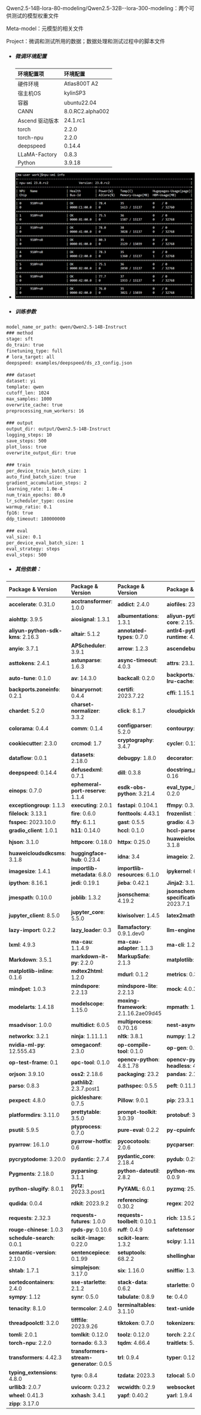 Qwen2.5-14B-lora-80-modeling/Qwen2.5-32B--lora-300-modeling：两个可供测试的模型权重文件

Meta-model：元模型的相关文件

Project：微调和测试所用的数据；数据处理和测试过程中的脚本文件

- ##### 微调环境配置

  | 环境配置项      | 环境配置         |
  | --------------- | ---------------- |
  | 硬件环境        | Atlas800T A2     |
  | 宿主机OS        | kylinSP3         |
  | 容器            | ubuntu22.04      |
  | CANN            | 8.0.RC2.alpha002 |
  | Ascend 驱动版本 | 24.1.rc1         |
  | torch           | 2.2.0            |
  | torch-npu       | 2.2.0            |
  | deepspeed       | 0.14.4           |
  | LLaMA-Factory   | 0.8.3            |
  | Python          | 3.9.18           |

- ![image](https://github.com/Ccloud0302/AutoModeling/blob/main/910.png)

- ##### 训练参数

```
model_name_or_path: qwen/Qwen2.5-14B-Instruct
### method
stage: sft
do_train: true
finetuning_type: full
# lora_target: all
deepspeed: examples/deepspeed/ds_z3_config.json

### dataset
dataset: yi
template: qwen
cutoff_len: 1024
max_samples: 1000
overwrite_cache: true
preprocessing_num_workers: 16

### output
output_dir: output/Qwen2.5-14B-Instruct
logging_steps: 10
save_steps: 500
plot_loss: true
overwrite_output_dir: true

### train
per_device_train_batch_size: 1
auto_find_batch_size: true
gradient_accumulation_steps: 2
learning_rate: 1.0e-4
num_train_epochs: 80.0
lr_scheduler_type: cosine
warmup_ratio: 0.1
fp16: true
ddp_timeout: 180000000

### eval
val_size: 0.1
per_device_eval_batch_size: 1
eval_strategy: steps
eval_steps: 500
```

- ##### 其他依赖：

| Package & Version                 | Package & Version                        | Package & Version                     | Package & Version                        |
| :-------------------------------- | :--------------------------------------- | :------------------------------------ | :--------------------------------------- |
| **accelerate**: 0.31.0            | **acctransformer**: 1.0.0                | **addict**: 2.4.0                     | **aiofiles**: 23.2.1                     |
| **aiohttp**: 3.9.5                | **aiosignal**: 1.3.1                     | **albumentations**: 1.3.1             | **aliyun-python-sdk-core**: 2.15.1       |
| **aliyun-python-sdk-kms**: 2.16.3 | **altair**: 5.1.2                        | **annotated-types**: 0.7.0            | **antlr4-python3-runtime**: 4.9.3        |
| **anyio**: 3.7.1                  | **APScheduler**: 3.9.1                   | **arrow**: 1.2.3                      | **ascendebug**: 0.1.0                    |
| **asttokens**: 2.4.1              | **astunparse**: 1.6.3                    | **async-timeout**: 4.0.3              | **attrs**: 23.1.0                        |
| **auto-tune**: 0.1.0              | **av**: 14.3.0                           | **backcall**: 0.2.0                   | **backports.functools-lru-cache**: 1.6.5 |
| **backports.zoneinfo**: 0.2.1     | **binaryornot**: 0.4.4                   | **certifi**: 2023.7.22                | **cffi**: 1.15.1                         |
| **chardet**: 5.2.0                | **charset-normalizer**: 3.3.2            | **click**: 8.1.7                      | **cloudpickle**: 3.0.0                   |
| **colorama**: 0.4.4               | **comm**: 0.1.4                          | **configparser**: 5.2.0               | **contourpy**: 1.1.1                     |
| **cookiecutter**: 2.3.0           | **crcmod**: 1.7                          | **cryptography**: 3.4.7               | **cycler**: 0.12.1                       |
| **dataflow**: 0.0.1               | **datasets**: 2.18.0                     | **debugpy**: 1.8.0                    | **decorator**: 5.1.1                     |
| **deepspeed**: 0.14.4             | **defusedxml**: 0.7.1                    | **dill**: 0.3.8                       | **docstring_parser**: 0.16               |
| **einops**: 0.7.0                 | **ephemeral-port-reserve**: 1.1.4        | **esdk-obs-python**: 3.21.4           | **eval_type_backport**: 0.2.0            |
| **exceptiongroup**: 1.1.3         | **executing**: 2.0.1                     | **fastapi**: 0.104.1                  | **ffmpy**: 0.3.1                         |
| **filelock**: 3.13.1              | **fire**: 0.6.0                          | **fonttools**: 4.43.1                 | **frozenlist**: 1.4.1                    |
| **fsspec**: 2023.10.0             | **ftfy**: 6.1.1                          | **gast**: 0.5.5                       | **gradio**: 4.36.1                       |
| **gradio_client**: 1.0.1          | **h11**: 0.14.0                          | **hccl**: 0.1.0                       | **hccl-parser**: 0.1                     |
| **hjson**: 3.1.0                  | **httpcore**: 0.18.0                     | **httpx**: 0.25.0                     | **huaweicloudsdkcore**: 3.1.8            |
| **huaweicloudsdkcsms**: 3.1.8     | **huggingface-hub**: 0.23.4              | **idna**: 3.4                         | **imageio**: 2.31.6                      |
| **imagesize**: 1.4.1              | **importlib-metadata**: 6.8.0            | **importlib-resources**: 6.1.0        | **ipykernel**: 6.26.0                    |
| **ipython**: 8.16.1               | **jedi**: 0.19.1                         | **jieba**: 0.42.1                     | **Jinja2**: 3.1.2                        |
| **jmespath**: 0.10.0              | **joblib**: 1.3.2                        | **jsonschema**: 4.19.2                | **jsonschema-specifications**: 2023.7.1  |
| **jupyter_client**: 8.5.0         | **jupyter_core**: 5.5.0                  | **kiwisolver**: 1.4.5                 | **latex2mathml**: 3.76.0                 |
| **lazy-import**: 0.2.2            | **lazy_loader**: 0.3                     | **llamafactory**: 0.9.1.dev0          | **llm-engine**: 0.0.1                    |
| **lxml**: 4.9.3                   | **ma-cau**: 1.1.4.9                      | **ma-cau-adapter**: 1.1.3             | **ma-cli**: 1.2.1                        |
| **Markdown**: 3.5.1               | **markdown-it-py**: 2.2.0                | **MarkupSafe**: 2.1.3                 | **matplotlib**: 3.8.0                    |
| **matplotlib-inline**: 0.1.6      | **mdtex2html**: 1.2.0                    | **mdurl**: 0.1.2                      | **metrics**: 0.3.3                       |
| **mindpet**: 1.0.3                | **mindspore**: 2.2.13                    | **mindspore-lite**: 2.2.13            | **mock**: 4.0.3                          |
| **modelarts**: 1.4.18             | **modelscope**: 1.15.0                   | **moxing-framework**: 2.1.16.2ae09d45 | **mpmath**: 1.3.0                        |
| **msadvisor**: 1.0.0              | **multidict**: 6.0.5                     | **multiprocess**: 0.70.16             | **nest-asyncio**: 1.5.8                  |
| **networkx**: 3.2.1               | **ninja**: 1.11.1.1                      | **nltk**: 3.8.1                       | **numpy**: 1.26.1                        |
| **nvidia-ml-py**: 12.555.43       | **omegaconf**: 2.3.0                     | **op-compile-tool**: 0.1.0            | **op-gen**: 0.1                          |
| **op-test-frame**: 0.1            | **opc-tool**: 0.1.0                      | **opencv-python**: 4.8.1.78           | **opencv-python-headless**: 4.8.1.78     |
| **orjson**: 3.9.10                | **oss2**: 2.18.6                         | **packaging**: 23.2                   | **pandas**: 2.1.2                        |
| **parso**: 0.8.3                  | **pathlib2**: 2.3.7.post1                | **pathspec**: 0.5.5                   | **peft**: 0.11.1                         |
| **pexpect**: 4.8.0                | **pickleshare**: 0.7.5                   | **Pillow**: 9.0.1                     | **pip**: 23.3.1                          |
| **platformdirs**: 3.11.0          | **prettytable**: 3.5.0                   | **prompt-toolkit**: 3.0.39            | **protobuf**: 3.20.3                     |
| **psutil**: 5.9.5                 | **ptyprocess**: 0.7.0                    | **pure-eval**: 0.2.2                  | **py-cpuinfo**: 9.0.0                    |
| **pyarrow**: 16.1.0               | **pyarrow-hotfix**: 0.6                  | **pycocotools**: 2.0.6                | **pycparser**: 2.21                      |
| **pycryptodome**: 3.20.0          | **pydantic**: 2.7.4                      | **pydantic_core**: 2.18.4             | **pydub**: 0.25.1                        |
| **Pygments**: 2.18.0              | **pyparsing**: 3.1.1                     | **python-dateutil**: 2.8.2            | **python-multipart**: 0.0.9              |
| **python-slugify**: 8.0.1         | **pytz**: 2023.3.post1                   | **PyYAML**: 6.0.1                     | **pyzmq**: 25.1.1                        |
| **qudida**: 0.0.4                 | **rdkit**: 2023.9.2                      | **referencing**: 0.30.2               | **regex**: 2023.10.3                     |
| **requests**: 2.32.3              | **requests-futures**: 1.0.0              | **requests-toolbelt**: 0.10.1         | **rich**: 13.5.2                         |
| **rouge-chinese**: 1.0.3          | **rpds-py**: 0.10.6                      | **ruff**: 0.4.9                       | **safetensors**: 0.4.3                   |
| **schedule-search**: 0.0.1        | **scikit-image**: 0.22.0                 | **scikit-learn**: 1.3.2               | **scipy**: 1.11.3                        |
| **semantic-version**: 2.10.0      | **sentencepiece**: 0.1.99                | **setuptools**: 68.2.2                | **shellingham**: 1.5.4                   |
| **shtab**: 1.7.1                  | **simplejson**: 3.17.0                   | **six**: 1.16.0                       | **sniffio**: 1.3.0                       |
| **sortedcontainers**: 2.4.0       | **sse-starlette**: 2.1.2                 | **stack-data**: 0.6.2                 | **starlette**: 0.27.0                    |
| **sympy**: 1.12                   | **synr**: 0.5.0                          | **tabulate**: 0.8.9                   | **te**: 0.4.0                            |
| **tenacity**: 8.1.0               | **termcolor**: 2.4.0                     | **terminaltables**: 3.1.10            | **text-unidecode**: 1.3                  |
| **threadpoolctl**: 3.2.0          | **tifffile**: 2023.9.26                  | **tiktoken**: 0.7.0                   | **tokenizers**: 0.19.1                   |
| **tomli**: 2.0.1                  | **tomlkit**: 0.12.0                      | **toolz**: 0.12.0                     | **torch**: 2.2.0                         |
| **torch-npu**: 2.2.0              | **tornado**: 6.3.3                       | **tqdm**: 4.66.4                      | **traitlets**: 5.13.0                    |
| **transformers**: 4.42.3          | **transformers-stream-generator**: 0.0.5 | **trl**: 0.9.4                        | **typer**: 0.12.3                        |
| **typing_extensions**: 4.8.0      | **tyro**: 0.8.4                          | **tzdata**: 2023.3                    | **tzlocal**: 5.0.1                       |
| **urllib3**: 2.0.7                | **uvicorn**: 0.23.2                      | **wcwidth**: 0.2.9                    | **websockets**: 11.0.3                   |
| **wheel**: 0.41.3                 | **xxhash**: 3.4.1                        | **yapf**: 0.40.2                      | **yarl**: 1.9.4                          |
| **zipp**: 3.17.0                  |                                          |                                       |                                          |
